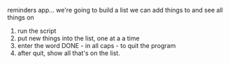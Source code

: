 reminders app...
we're going to build a list we can add things to and see all things on
1. run the script
1. put new things into the list, one at a a time
1. enter the word DONE - in all caps - to quit the program
1. after quit, show all that's on the list.

